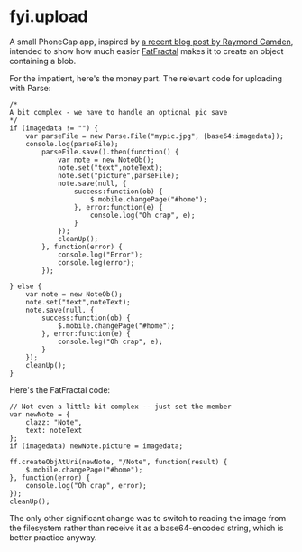 fyi.upload
==========
A small PhoneGap app, inspired by [a recent blog post by Raymond Camden](http://www.raymondcamden.com/index.cfm/2013/7/23/Better-example-of-PhoneGap-Parse-and-uploading-files), intended to show how much easier [FatFractal](http://fatfractal.com) makes it to create an object containing a blob.

For the impatient, here's the money part. The relevant code for uploading with Parse:

	/*
	A bit complex - we have to handle an optional pic save
	*/
	if (imagedata != "") {
		var parseFile = new Parse.File("mypic.jpg", {base64:imagedata});
		console.log(parseFile);
			parseFile.save().then(function() {
				var note = new NoteOb();
				note.set("text",noteText);
				note.set("picture",parseFile);
				note.save(null, {
					success:function(ob) {
						$.mobile.changePage("#home");
					}, error:function(e) {
						console.log("Oh crap", e);
					}
				});
				cleanUp();
			}, function(error) {
				console.log("Error");
				console.log(error);
			});
 
	} else {
		var note = new NoteOb();
		note.set("text",noteText);
		note.save(null, {
			success:function(ob) {
				$.mobile.changePage("#home");
			}, error:function(e) {
				console.log("Oh crap", e);
			}
		});
		cleanUp();
 	}

Here's the FatFractal code:

    // Not even a little bit complex -- just set the member
	var newNote = {
	    clazz: "Note",
	    text: noteText
	};
	if (imagedata) newNote.picture = imagedata;

    ff.createObjAtUri(newNote, "/Note", function(result) {
        $.mobile.changePage("#home");
    }, function(error) {
        console.log("Oh crap", error);
    });
    cleanUp();

The only other significant change was to switch to reading the image from the filesystem rather than receive it as a base64-encoded string, which is better practice anyway.